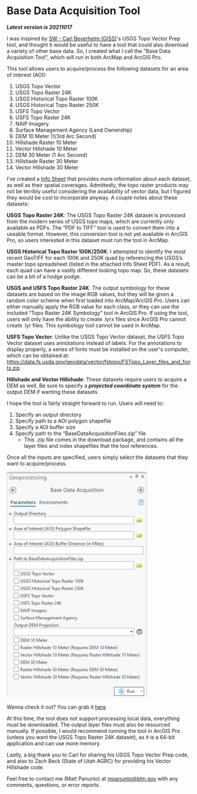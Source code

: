 # Base Data Acquisition Tool
***Latest version is 20211017***
 
I was inspired by [SW - Carl Beyerhelm (GISS)](https://community.esri.com/migrated-users/371529)'s USGS Topo Vector Prep tool, and thought it would be useful to have a tool that could also download a variety of other base data. So, I created what I call the "Base Data Acquisition Tool", which will run in both ArcMap and ArcGIS Pro.

This tool allows users to acquire/process the following datasets for an area of interest (AOI):

1. USGS Topo Vector
2. USGS Topo Raster 24K
3. USGS Historical Topo Raster 100K
4. USGS Historical Topo Raster 250K
5. USFS Topo Vector
6. USFS Topo Raster 24K
7. NAIP Imagery
8. Surface Management Agency (Land Ownership)
9. DEM 10 Meter (1/3rd Arc Second)
10. Hillshade Raster 10 Meter
11. Vector Hillshade 10 Meter
12. DEM 30 Meter (1 Arc Second)
13. Hillshade Raster 30 Meter
14. Vector Hillshade 30 Meter  

I’ve created a [Info Sheet](/docs/BaseDataAcquisition_InfoSheet.pdf?raw=true) that provides more information about each dataset, as well as their spatial coverages. Admittedly, the topo raster products may not be terribly useful considering the availability of vector data, but I figured they would be cool to incorporate anyway. A couple notes about these datasets:

**USGS Topo Raster 24K**: The USGS Topo Raster 24K dataset is processed from the modern series of USGS topo maps, which are currently only available as PDFs. The “PDF to TIFF” tool is used to convert them into a useable format. However, this conversion tool is not yet available in ArcGIS Pro, so users interested in this dataset must run the tool in ArcMap.

**USGS Historical Topo Raster 100K/250K**: I attempted to identify the most recent GeoTIFF for each 100K and 250K quad by referencing the USGS’s master topo spreadsheet (listed in the attached Info Sheet PDF). As a result, each quad can have a vastly different looking topo map. So, these datasets can be a bit of a hodge podge.

**USGS and USFS Topo Raster 24K**: The output symbology for these datasets are based on the image RGB values, but they will be given a random color scheme when first loaded into ArcMap/ArcGIS Pro. Users can either manually apply the RGB value for each class, or they can use the included “Topo Raster 24K Symbology” tool in ArcGIS Pro. If using the tool, users will only have the ability to create .lyrx files since ArcGIS Pro cannot create .lyr files. This symbology tool cannot be used in ArcMap.

**USFS Topo Vector**: Unlike the USGS Topo Vector dataset, the USFS Topo Vector dataset uses annotations
instead of labels. For the annotations to display properly, a series of fonts must be installed
on the user's computer, which can be obtained at:
https://data.fs.usda.gov/geodata/vector/fstopo/FSTopo_Layer_files_and_fonts.zip

**Hillshade and Vector Hillshade**: These datasets require users to acquire a DEM as well. Be sure to specify a ***projected coordinate system*** for the output DEM if wanting these datasets.
 

I hope the tool is fairly straight forward to run. Users will need to:
1. Specify an output directory
2. Specify path to a AOI polygon shapefile
3. Specify a AOI buffer size
4. Specify path to the “BaseDataAcquisitionFiles.zip” file
   - This .zip file comes in the download package, and contains all the layer files and index shapefiles that the tool references. 

Once all the inputs are specified, users simply select the datasets that they want to acquire/process.

![screenshot_BaseDataAcquisition_1.png](/docs/screenshot_BaseDataAcquisition_1.png?raw=true)

Wanna check it out? You can grab it [here](https://github.com/mpanunto/BaseDataAcquisition/archive/refs/heads/master.zip)
 

At this time, the tool does not support processing local data, everything must be downloaded. The output layer files must also be resourced manually. If possible, I would recommend running the tool in ArcGIS Pro (unless you want the USGS Topo Raster 24K dataset), as it is a 64-bit application and can use more memory.

 

Lastly, a big thank you to Carl for sharing his USGS Topo Vector Prep code, and also to Zach Beck (State of Utah AGRC) for providing his Vector Hillshade code.

 

Feel free to contact me (Matt Panunto) at mpanunto@blm.gov with any comments, questions, or error reports.
